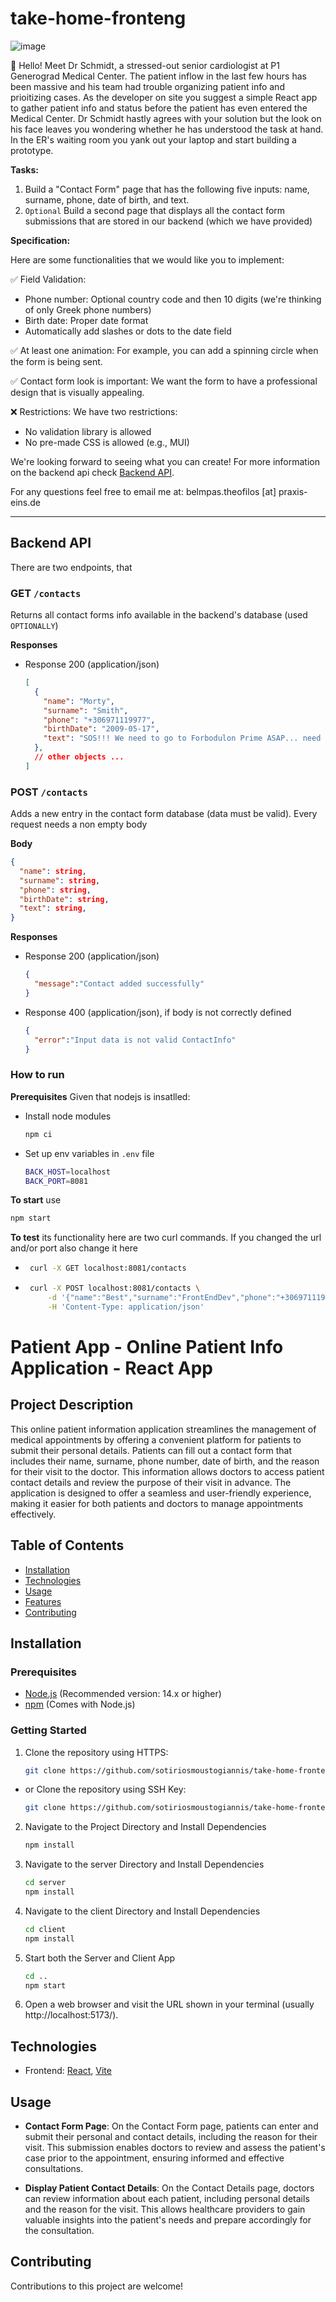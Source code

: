 # take-home-fronteng

![image](https://user-images.githubusercontent.com/18698923/235904899-cf3d4893-38d5-4ffc-ba9b-32cade454833.png)


👋 Hello! Meet Dr Schmidt, a stressed-out senior cardiologist at P1 Generograd Medical Center. The patient inflow in the last few hours has been massive and his team had trouble organizing patient info and prioitizing cases. As the developer on site you suggest a simple React app to gather patient info and status before the patient has even entered the Medical Center. Dr Schmidt hastly agrees with your solution but the look on his face leaves you wondering whether he has understood the task at hand. In the ER's waiting room you yank out your laptop and start building a prototype. 

**Tasks:**  
1.  Build a "Contact Form" page that has the following five inputs: name, surname, phone, date of birth, and text. 
2. `Optional` Build a second page that displays all the contact form submissions that are stored in our backend (which we have provided)

**Specification:**

Here are some functionalities that we would like you to implement:

✅ Field Validation:
- Phone number: Optional country code and then 10 digits (we're thinking of only Greek phone numbers)
- Birth date: Proper date format
- Automatically add slashes or dots to the date field

✅ At least one animation: For example, you can add a spinning circle when the form is being sent.

✅ Contact form look is important: We want the form to have a professional design that is visually appealing.

❌ Restrictions: We have two restrictions:
- No validation library is allowed
- No pre-made CSS is allowed (e.g., MUI)

We're looking forward to seeing what you can create! For more information on the backend api check [Backend API](#backend-api).

For any questions feel free to email me at: belmpas.theofilos [at] praxis-eins.de

***

## Backend API

There are two endpoints, that

### GET `/contacts`

Returns all contact forms info available in the backend's database (used `OPTIONALLY`)

**Responses**
* Response 200 (application/json)
  ```json
  [
    {
      "name": "Morty",
      "surname": "Smith",
      "phone": "+306971119977",
      "birthDate": "2009-05-17",
      "text": "SOS!!! We need to go to Forbodulon Prime ASAP... need the crystals!"
    },
    // other objects ...
  ]
  ```

### POST `/contacts`

Adds a new entry in the contact form database (data must be valid). Every request needs a non empty body

**Body**
```json
{
  "name": string,
  "surname": string,
  "phone": string,
  "birthDate": string,
  "text": string,
}
```

**Responses**
* Response 200 (application/json)
  ```json
  {
    "message":"Contact added successfully"
  }
  ```
* Response 400 (application/json), if body is not correctly defined
  ```json
  {
    "error":"Input data is not valid ContactInfo"
  }
  ```
### How to run

**Prerequisites** Given that nodejs is insatlled:
* Install node modules
    ```bash
    npm ci
    ```
* Set up env variables in `.env` file
    ```bash
    BACK_HOST=localhost
    BACK_PORT=8081
    ```

**To start** use
```bash
npm start
```

**To test** its functionality here are two curl commands. If you changed the url and/or port also change it here
 * ```bash
    curl -X GET localhost:8081/contacts
   ```
 * ```bash
    curl -X POST localhost:8081/contacts \
        -d '{"name":"Best","surname":"FrontEndDev","phone":"+306971119977","birthDate":"2009-05-17","text":"Test"}' \
        -H 'Content-Type: application/json'
   ```

# Patient App - Online Patient Info Application - React App

## Project Description

This online patient information application streamlines the management of medical appointments by offering a convenient platform for patients to submit their personal details. Patients can fill out a contact form that includes their name, surname, phone number, date of birth, and the reason for their visit to the doctor. This information allows doctors to access patient contact details and review the purpose of their visit in advance. The application is designed to offer a seamless and user-friendly experience, making it easier for both patients and doctors to manage appointments effectively.

## Table of Contents

- [Installation](#installation)
- [Technologies](#technologies)
- [Usage](#usage)
- [Features](#features)
- [Contributing](#contributing)

## Installation

### Prerequisites

- [Node.js](https://nodejs.org/) (Recommended version: 14.x or higher)
- [npm](https://www.npmjs.com/) (Comes with Node.js)

### Getting Started

1. Clone the repository using HTTPS:

   ```bash
   git clone https://github.com/sotiriosmoustogiannis/take-home-fronteng-c1a13.git

- or Clone the repository using SSH Key:

   ```bash
   git clone https://github.com/sotiriosmoustogiannis/take-home-fronteng-c1a13.git

2. Navigate to the Project Directory and Install Dependencies

   ```bash
   npm install

3. Navigate to the server Directory and Install Dependencies

   ```bash
   cd server
   npm install

4. Navigate to the client Directory and Install Dependencies

   ```bash
   cd client
   npm install

5. Start both the Server and Client App

   ```bash
   cd ..
   npm start

5. Open a web browser and visit the URL shown in your terminal 
   (usually http://localhost:5173/).

## Technologies

- Frontend: [React](https://reactjs.org/), [Vite](https://vitejs.dev/guide)

## Usage

- **Contact Form Page**: On the Contact Form page, patients can enter and submit their personal and contact details, including the reason for their visit. This submission enables doctors to review and assess the patient's case prior to the appointment, ensuring informed and effective consultations.

- **Display Patient Contact Details**: On the Contact Details page, doctors can review information about each patient, including personal details and the reason for the visit. This allows healthcare providers to gain valuable insights into the patient's needs and prepare accordingly for the consultation.

## Contributing

Contributions to this project are welcome!
